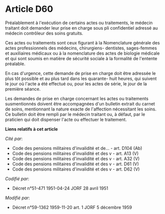 # Article D60

Préalablement à l'exécution de certains actes ou traitements, le médecin traitant doit demander leur prise en charge sous pli
confidentiel adressé au médecin contrôleur des soins gratuits.

Ces actes ou traitements sont ceux figurant à la Nomenclature générale des actes professionnels des médecins, chirurgiens-
dentistes, sages-femmes et auxiliaires médicaux ou à la nomenclature des actes de biologie médicale et qui sont soumis en
matière de sécurité sociale à la formalité de l'entente préalable.

En cas d'urgence, cette demande de prise en charge doit être adressée le plus tôt possible et au plus tard dans les quarante-
huit heures, qui suivent le jour où l'acte a été effectué ou, pour les actes de série, le jour de la première séance.

Les demandes de prise en charge concernant les actes ou traitements susmentionnés doivent être accompagnées d'un bulletin
extrait du carnet de soins, mentionnant la nature exacte de l'affection nécessitant les soins. Ce bulletin doit être rempli
par le médecin traitant ou, à défaut, par le praticien qui doit dispenser l'acte ou effectuer le traitement.

**Liens relatifs à cet article**

_Cité par_:

  - Code des pensions militaires d'invalidité et de... - art. D104 (Ab)
  - Code des pensions militaires d'invalidité et des v - art. A13 (V)
  - Code des pensions militaires d'invalidité et des v - art. A32 (V)
  - Code des pensions militaires d'invalidité et des v - art. D61 (V)
  - Code des pensions militaires d'invalidité et des v - art. D62 (V)

_Codifié par_:

  - Décret n°51-471 1951-04-24 JORF 28 avril 1951

_Modifié par_:

  - Décret n°59-1362 1959-11-20 art. 1 JORF 5 décembre 1959
